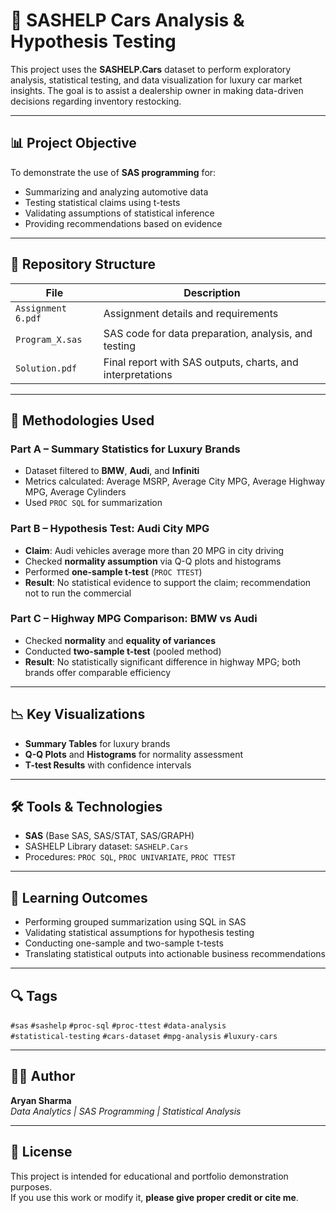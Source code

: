 # 🚗 SASHELP Cars Analysis & Hypothesis Testing

This project uses the **SASHELP.Cars** dataset to perform exploratory analysis, statistical testing, and data visualization for luxury car market insights. The goal is to assist a dealership owner in making data-driven decisions regarding inventory restocking.

---

## 📊 Project Objective

To demonstrate the use of **SAS programming** for:
- Summarizing and analyzing automotive data
- Testing statistical claims using t-tests
- Validating assumptions of statistical inference
- Providing recommendations based on evidence

---

## 📁 Repository Structure

| File | Description |
|------|-------------|
| `Assignment 6.pdf` | Assignment details and requirements |
| `Program_X.sas` | SAS code for data preparation, analysis, and testing |
| `Solution.pdf` | Final report with SAS outputs, charts, and interpretations |

---

## 🚀 Methodologies Used

### **Part A – Summary Statistics for Luxury Brands**
- Dataset filtered to **BMW**, **Audi**, and **Infiniti**
- Metrics calculated: Average MSRP, Average City MPG, Average Highway MPG, Average Cylinders
- Used `PROC SQL` for summarization

### **Part B – Hypothesis Test: Audi City MPG**
- **Claim**: Audi vehicles average more than 20 MPG in city driving
- Checked **normality assumption** via Q-Q plots and histograms
- Performed **one-sample t-test** (`PROC TTEST`)
- **Result**: No statistical evidence to support the claim; recommendation not to run the commercial

### **Part C – Highway MPG Comparison: BMW vs Audi**
- Checked **normality** and **equality of variances**
- Conducted **two-sample t-test** (pooled method)
- **Result**: No statistically significant difference in highway MPG; both brands offer comparable efficiency

---

## 📉 Key Visualizations

- **Summary Tables** for luxury brands
- **Q-Q Plots** and **Histograms** for normality assessment
- **T-test Results** with confidence intervals

---

## 🛠 Tools & Technologies

- **SAS** (Base SAS, SAS/STAT, SAS/GRAPH)
- SASHELP Library dataset: `SASHELP.Cars`
- Procedures: `PROC SQL`, `PROC UNIVARIATE`, `PROC TTEST`

---

## 🎯 Learning Outcomes

- Performing grouped summarization using SQL in SAS
- Validating statistical assumptions for hypothesis testing
- Conducting one-sample and two-sample t-tests
- Translating statistical outputs into actionable business recommendations

---

## 🔍 Tags

`#sas` `#sashelp` `#proc-sql` `#proc-ttest` `#data-analysis`  
`#statistical-testing` `#cars-dataset` `#mpg-analysis` `#luxury-cars`

---

## 👨‍💻 Author

**Aryan Sharma**  
*Data Analytics | SAS Programming | Statistical Analysis*

---

## 📜 License

This project is intended for educational and portfolio demonstration purposes.  
If you use this work or modify it, **please give proper credit or cite me**.
